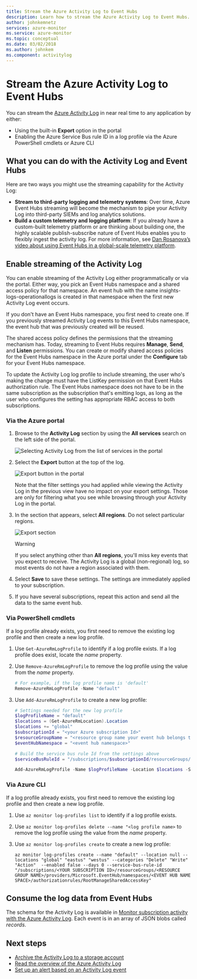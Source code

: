 ```yaml
---
title: Stream the Azure Activity Log to Event Hubs
description: Learn how to stream the Azure Activity Log to Event Hubs.
author: johnkemnetz
services: azure-monitor
ms.service: azure-monitor
ms.topic: conceptual
ms.date: 03/02/2018
ms.author: johnkem
ms.component: activitylog
---
```

# Stream the Azure Activity Log to Event Hubs
You can stream the [Azure Activity Log](monitoring-overview-activity-logs.md) in near real time to any application by either:

* Using the built-in **Export** option in the portal
* Enabling the Azure Service Bus rule ID in a log profile via the Azure PowerShell cmdlets or Azure CLI

## What you can do with the Activity Log and Event Hubs
Here are two ways you might use the streaming capability for the Activity Log:

* **Stream to third-party logging and telemetry systems**: Over time, Azure Event Hubs streaming will become the mechanism to pipe your Activity Log into third-party SIEMs and log analytics solutions.
* **Build a custom telemetry and logging platform**: If you already have a custom-built telemetry platform or are thinking about building one, the highly scalable publish-subscribe nature of Event Hubs enables you to flexibly ingest the activity log. For more information, see [Dan Rosanova’s video about using Event Hubs in a global-scale telemetry platform](https://azure.microsoft.com/documentation/videos/build-2015-designing-and-sizing-a-global-scale-telemetry-platform-on-azure-event-Hubs/).

## Enable streaming of the Activity Log
You can enable streaming of the Activity Log either programmatically or via the portal. Either way, you pick an Event Hubs namespace and a shared access policy for that namespace. An event hub with the name insights-logs-operationallogs is created in that namespace when the first new Activity Log event occurs. 

If you don't have an Event Hubs namespace, you first need to create one. If you previously streamed Activity Log events to this Event Hubs namespace, the event hub that was previously created will be reused. 

The shared access policy defines the permissions that the streaming mechanism has. Today, streaming to Event Hubs requires **Manage**, **Send**, and **Listen** permissions. You can create or modify shared access policies for the Event Hubs namespace in the Azure portal under the **Configure** tab for your Event Hubs namespace. 

To update the Activity Log log profile to include streaming, the user who's making the change must have the ListKey permission on that Event Hubs authorization rule. The Event Hubs namespace does not have to be in the same subscription as the subscription that's emitting logs, as long as the user who configures the setting has appropriate RBAC access to both subscriptions.

### Via the Azure portal
1. Browse to the **Activity Log** section by using the **All services** search on the left side of the portal.
   
   ![Selecting Activity Log from the list of services in the portal](./media/monitoring-stream-activity-logs-event-hubs/activity.png)
2. Select the **Export** button at the top of the log.
   
   ![Export button in the portal](./media/monitoring-stream-activity-logs-event-hubs/export.png)

   Note that the filter settings you had applied while viewing the Activity Log in the previous view have no impact on your export settings. Those are only for filtering what you see while browsing through your Activity Log in the portal.
3. In the section that appears, select **All regions**. Do not select particular regions.
   
   ![Export section](./media/monitoring-stream-activity-logs-event-hubs/export-audit.png)

   > [!WARNING]  
   > If you select anything other than **All regions**, you'll miss key events that you expect to receive. The Activity Log is a global (non-regional) log, so most events do not have a region associated with them. 
   >

4. Select **Save** to save these settings. The settings are immediately applied to your subscription.
5. If you have several subscriptions, repeat this action and send all the data to the same event hub.

### Via PowerShell cmdlets
If a log profile already exists, you first need to remove the existing log profile and then create a new log profile.

1. Use `Get-AzureRmLogProfile` to identify if a log profile exists.  If a log profile does exist, locate the *name* property.
2. Use `Remove-AzureRmLogProfile` to remove the log profile using the value from the *name* property.

    ```powershell
    # For example, if the log profile name is 'default'
    Remove-AzureRmLogProfile -Name "default"
    ```
3. Use `Add-AzureRmLogProfile` to create a new log profile:

   ```powershell
   # Settings needed for the new log profile
   $logProfileName = "default"
   $locations = (Get-AzureRmLocation).Location
   $locations += "global"
   $subscriptionId = "<your Azure subscription Id>"
   $resourceGroupName = "<resource group name your event hub belongs to>"
   $eventHubNamespace = "<event hub namespace>"

   # Build the service bus rule Id from the settings above
   $serviceBusRuleId = "/subscriptions/$subscriptionId/resourceGroups/$resourceGroupName/providers/Microsoft.EventHub/namespaces/$eventHubNamespaceName/authorizationrules/RootManageSharedAccessKey"

   Add-AzureRmLogProfile -Name $logProfileName -Location $locations -ServiceBusRuleId $serviceBusRuleId
   ```

### Via Azure CLI
If a log profile already exists, you first need to remove the existing log profile and then create a new log profile.

1. Use `az monitor log-profiles list` to identify if a log profile exists.
2. Use `az monitor log-profiles delete --name "<log profile name>` to remove the log profile using the value from the *name* property.
3. Use `az monitor log-profiles create` to create a new log profile:

   ```azurecli-interactive
   az monitor log-profiles create --name "default" --location null --locations "global" "eastus" "westus" --categories "Delete" "Write" "Action"  --enabled false --days 0 --service-bus-rule-id "/subscriptions/<YOUR SUBSCRIPTION ID>/resourceGroups/<RESOURCE GROUP NAME>/providers/Microsoft.EventHub/namespaces/<EVENT HUB NAME SPACE>/authorizationrules/RootManageSharedAccessKey"
   ```

## Consume the log data from Event Hubs
The schema for the Activity Log is available in [Monitor subscription activity with the Azure Activity Log](monitoring-overview-activity-logs.md). Each event is in an array of JSON blobs called *records*.

## Next steps
* [Archive the Activity Log to a storage account](monitoring-archive-activity-log.md)
* [Read the overview of the Azure Activity Log](monitoring-overview-activity-logs.md)
* [Set up an alert based on an Activity Log event](insights-auditlog-to-webhook-email.md)

